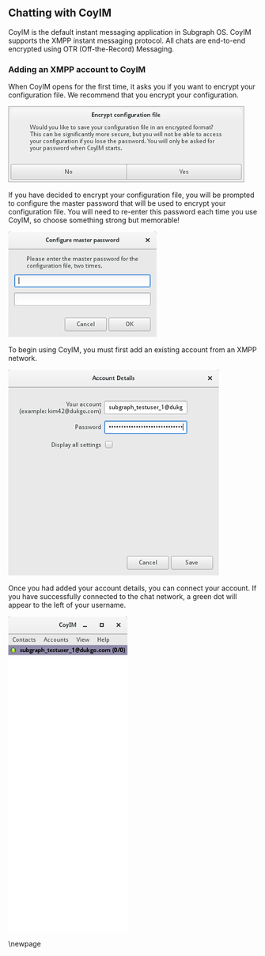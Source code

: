 ## Chatting with CoyIM

CoyIM is the default instant messaging application in Subgraph OS. CoyIM
supports the XMPP instant messaging protocol. All chats are end-to-end
encrypted using OTR (Off-the-Record) Messaging.

### Adding an XMPP account to CoyIM

When CoyIM opens for the first time, it asks you if you want to encrypt your
configuration file. We recommend that you encrypt your configuration.

![CoyIM - Encrypt configuration file](static/CoyIM_encrypt_config.png)

If you have decided to encrypt your configuration file, you will be prompted
to configure the master password that will be used to encrypt your 
configuration file. You will need to re-enter this password each time you
use CoyIM, so choose something strong but memorable! 

![CoyIM - Configure master password](static/CoyIM_configure_master_password.png)

To begin using CoyIM, you must first add an existing account from an XMPP
network. 

![CoyIM - Account details: basic configuration](static/CoyIM_account_details_basic.png)

Once you had added your account details, you can connect your account. If
you have successfully connected to the chat network, a green dot will appear
to the left of your username.

![CoyIM - Successful connection](static/CoyIM_connected.png)

\newpage

